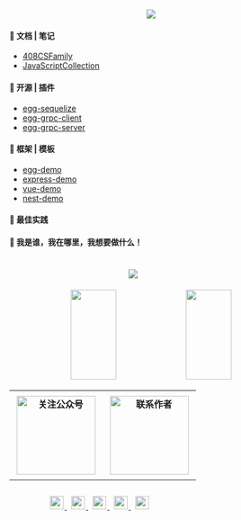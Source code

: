 <!--
 * @Description:  142vip组织仓库介绍
 * @Version: Beta1.0
 * @Author: 【B站&公众号】Rong姐姐好可爱
 * @Date: 2022-07-16 16:52:43
 * @LastEditors: 【B站&公众号】Rong姐姐好可爱
 * @LastEditTime: 2022-07-16 16:58:12
-->



<meta name="viewport" content="width=device-width, initial-scale=1">

<!--参考地址：https://readme-typing-svg.herokuapp.com/demo/-->

<h1 align="center">
  <a href="https://sunguoqi.com/">
    <img src="https://readme-typing-svg.herokuapp.com?size=18&width=500&lines=%40142vip%2C+公众号：Rong%E5%A7%90%E5%A7%90%E5%A5%BD%E5%8F%AF%E7%88%B1;If+you+have+a+dream%2C+you+have+to+defend+it!">
  </a>
</h1>


#### 💪 文档 | 笔记

- [408CSFamily](https://github.com/mmdapl/408CSFamily)
- [JavaScriptCollection](https://github.com/142vip/JavaScriptCollection)


#### 🧠 开源 | 插件

- [egg-sequelize](https://github.com/142vip/egg-sequelize)
- [egg-grpc-client](https://github.com/142vip/egg-grpc-client)
- [egg-grpc-server](https://github.com/142vip/egg-grpc-server)

#### 🧰 框架 | 模板

- [egg-demo](https://github.com/142vip/egg-demo)
- [express-demo](https://github.com/142vip/express-demo)
- [vue-demo](https://github.com/142vip/vue-demo)
- [nest-demo](https://github.com/142vip/nest-demo)


#### 🧰 最佳实践



#### 🚀 我是谁，我在哪里，我想要做什么！



<div style="text-align: center">
    <div class="code-statistic-container" style="width: 400px;padding: 20px">
        <img  src="https://github-profile-trophy.vercel.app/?username=mmdapl&theme=gruvbox&row=1&column=6&no-frame=true&no-bg=true" />
    </div>
    <div class="data-statistic-container">
      <img height="160px" width="40%" src="https://github-readme-stats.vercel.app/api?username=mmdapl&hide_title=true&hide_border=true&show_icons=trueline_height=21&text_color=000&icon_color=000&bg_color=0,ea6161,ffc64d,fffc4d,52fa5a&theme=graywhite" />
      <img height="160px" width="40%" src="https://github-readme-stats.vercel.app/api/top-langs/?username=mmdapl&hide_title=true&hide_border=true&layout=compact&langs_count=6&text_color=000&icon_color=fff&bg_color=0,52fa5a,4dfcff,c64dff&theme=graywhite" />
    </div>
    <div style="text-align: center" align="center" >
    <table style="border: 0px;">
        <tr>
            <th  align="center">
            <img src="https://cdn.staticaly.com/gh/142vip/cdn_service@main/media/fairy-sister-450x450.jpg" 
                width="140px"
                style="padding: 5px"            
                title="欢迎关注公众号:Rong姐姐好可爱" alt="关注公众号"/>
            </th>
            <th width="150" height="40">
            <img src="https://cdn.staticaly.com/gh/142vip/cdn_service@main/media/chu-fan-443-650x650.jpg"
                style="padding: 5px"
                width="140px"
                title="欢迎添加微信：chufan443 " alt="联系作者"/>
            </th>
        </tr> 
    </table>
            <div  style="text-align: center;width: 100%;max-width: 300px;padding: 10px">
    <a
      href="https://github.com/mmdapl"
      rel="nofollow noreferrer"
      target="_blank"
      title="点击跳转Github主页"
      style="padding: 3px"
    >
      <img src="https://cdn.staticaly.com/gh/142vip/cdn_service@main/main-vip/svg/github.svg"
        style="padding: 2px;width: 24px;height: 24px;">
    </a>
    <a
      href="https://gitee.com/Mmdapl"
      rel="nofollow noreferrer"
      target="_blank"
      title="点击跳转码云主页"
      style="padding: 3px"
    >
      <img src="https://cdn.staticaly.com/gh/142vip/cdn_service@main/main-vip/svg/gitee.svg"
        style="padding: 2px;width: 24px;height: 24px;">
    </a>
    <a
      href="https://juejin.im/user/448256476724807"
      rel="nofollow noreferrer"
      target="_blank"
      title="点击跳转掘金主页"
      style="padding: 3px"
    >
      <img src="https://cdn.staticaly.com/gh/142vip/cdn_service@main/main-vip/svg/juejin.svg"
        style="padding: 2px;width: 24px;height: 24px;">
    </a>
    <a
      href="https://space.bilibili.com/350937042"
      rel="nofollow noreferrer"
      target="_blank"
      title="点击跳转B站主页"
      style="padding: 3px"
    >
      <img src="https://cdn.staticaly.com/gh/142vip/cdn_service@main/main-vip/svg/bilibili.svg"
        style="padding: 2px;width: 24px;height: 24px;">
    </a>
    <a
      href="https://blog.csdn.net/Mmdapl"
      rel="nofollow noreferrer"
      target="_blank"
      title="点击跳转CSDN博客主页"
      style="padding: 3px"
    >
      <img src="https://cdn.staticaly.com/gh/142vip/cdn_service@main/main-vip/svg/csdn.svg"
        style="padding: 2px;width: 24px;height: 24px;">
    </a>
  </div>
    </div>
</div>











